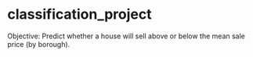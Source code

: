 # classification_project
Objective: Predict whether a house will sell above or below the mean sale price (by borough).
